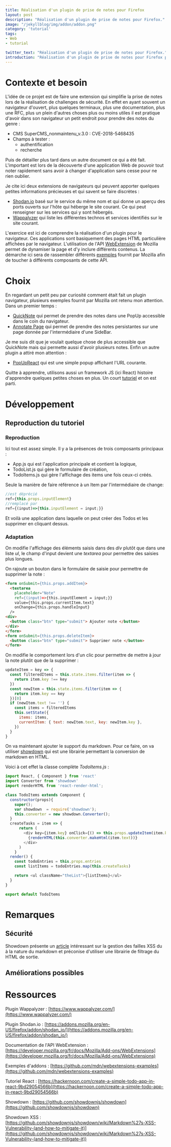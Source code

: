 ```yaml
---
title: Réalisation d'un plugin de prise de notes pour Firefox
layout: post
description: "Réalisation d'un plugin de prise de notes pour Firefox."
image: "/jekyllblog/img/addon/addon.png"
category: 'tutorial'
tags:
- Web
- tutorial

twitter_text: "Réalisation d'un plugin de prise de notes pour Firefox."
introduction: "Réalisation d'un plugin de prise de notes pour Firefox permettant la syntaxe Markdown, un stockage persistant..."
---
```


# Contexte et besoin

L'idée de ce projet est de faire une extension qui simplifie la prise de notes lors de la réalisation de challenges de sécurité. En effet en ayant souvent un navigateur d'ouvert, plus quelques terminaux, plus une documentation, plus une RFC, plus un plein d'autres choses plus ou moins utiles il est pratique d'avoir dans son navigateur un petit endroit pour prendre des notes du genre :
- CMS SuperCMS_nonmaintenu_v.3.0 : CVE-2018-5468435
- Champs à tester :
  - authentification
  - recherche

Puis de détailler plus tard dans un autre document ce qui a été fait. L'important est lors de la découverte d'une application Web de pouvoir tout noter rapidement sans avoir à changer d'application sans cesse pour ne rien oublier.

Je cite ici deux extensions de navigateurs qui peuvent apporter quelques petites informations précieuses et qui savent se faire discrètes :
- [Shodan.io](https://addons.mozilla.org/en-US/firefox/addon/shodan_io/) basé sur le service du même nom et qui donne un aperçu des ports ouverts sur l'hôte qui héberge le site courant. Ce qui peut renseigner sur les services qui y sont hébergés.
- [Wappalyzer](https://www.wappalyzer.com/) qui liste les différentes technos et services identifiés sur le site courant.

L'exercice est ici de comprendre la réalisation d'un plugin pour le navigateur. Ces applications sont basiquement des pages HTML particulière affichées par le navigateur. L'utilisation de l'API [WebExtension](https://developer.mozilla.org/fr/docs/Mozilla/Add-ons/WebExtensions) de Mozilla permet de dynamiser la page et d'y inclure différents contenus. La démarche ici sera de rassembler différents [exemples](https://github.com/mdn/webextensions-examples) fournit par Mozilla afin de toucher à différents composants de cette API.

# Choix

En regardant un petit peu par curiosité comment était fait un plugin navigateur, plusieurs exemples fournit par Mozilla ont retenu mon attention. Dans un premier temps :
- [QuickNote](https://github.com/mdn/webextensions-examples/tree/master/quicknote) qui permet de prendre des notes dans une PopUp accessible dans le coin du navigateur.
- [Annotate Page](https://github.com/mdn/webextensions-examples/tree/master/annotate-page) qui permet de prendre des notes persistantes sur une page donnée par l'intermédiaire d'une SideBar.

Je me suis dit que je voulait quelque chose de plus accessible que QuickNote mais qui permette aussi d'avoir plusieurs notes. Enfin un autre plugin a attiré mon attention :
- [PopUpReact](https://github.com/mdn/webextensions-examples/tree/master/react-es6-popup) qui est une simple popup affichant l'URL courante.

Quitte à apprendre, utilisons aussi un framework JS (ici React) histoire d'apprendre quelques petites choses en plus. Un court [tutoriel](https://hackernoon.com/create-a-simple-todo-app-in-react-9bd29054566b) et on est parti.

# Développement
## Reproduction du tutoriel
### Reproduction

Ici tout est assez simple. Il y a la présences de trois composants principaux :
- App.js qui est l'application principale et contient la logique,
- TodoList.js qui gère le formulaire de création,
- TodoItems.js qui gère l'affichage des items une fois ceux-ci créés.

Seule la manière de faire référence à un Item par l'intermédiaire de change:
```js
//est déprécié
ref={this.props.inputElement}
//remplacé par
ref={(input)=>{this.inputElement = input;}}

```
Et voilà une application dans laquelle on peut créer des Todos et les supprimer en cliquant dessus.
### Adaptation

On modifie l'affichage des éléments saisis dans des *div* plutôt que dans une liste *ul*, le champ d'input devient une *textarea* pour permettre des saisies plus longues.

On rajoute un bouton dans le formulaire de saisie pour permettre de supprimer la note :
```html
<form onSubmit={this.props.addItem}>
  <textarea
    placeholder="Note"
    ref={(input)=>{this.inputElement = input;}}
    value={this.props.currentItem.text}
    onChange={this.props.handleInput}
  />
<div>
  <button class="btn" type="submit"> Ajouter note </button>
</div>
</form>
<form onSubmit={this.props.deleteItem}>
  <button class="btn" type="submit"> Supprimer note </button>
</form>
```

On modifie le comportement lors d'un clic pour permettre de mettre à jour la note plutôt que de la supprimer :
```js
updateItem = key => {
  const filteredItems = this.state.items.filter(item => {
    return item.key !== key
  })
  const newItem = this.state.items.filter(item => {
    return item.key == key
  })[0]
  if (newItem.text !== '') {
    const items = filteredItems
    this.setState({
      items: items,
      currentItem: { text: newItem.text, key: newItem.key },
    })
  }
}
```

On va maintenant ajouter le support du markdown. Pour ce faire, on va utiliser [showdown](https://github.com/showdownjs/showdown) qui est une librairie permettant la conversion de markdown en HTML.

Voici à cet effet la classe complète *TodoItems.js* :
```js
import React, { Component } from 'react'
import Converter from 'showdown'
import renderHTML from 'react-render-html';

class TodoItems extends Component {
  constructor(props){
    super();
    var showdown  = require('showdown');
    this.converter = new showdown.Converter();
  }
  createTasks = item => {
      return (
        <div key={item.key} onClick={() => this.props.updateItem(item.key)}>
          {renderHTML(this.converter.makeHtml(item.text))}
        </div>
      )
    }
  render() {
    const todoEntries = this.props.entries
    const listItems = todoEntries.map(this.createTasks)

    return <ul className="theList">{listItems}</ul>
  }
}

export default TodoItems
```

# Remarques
## Sécurité
Showdown présente un [article](https://github.com/showdownjs/showdown/wiki/Markdown%27s-XSS-Vulnerability-(and-how-to-mitigate-it)) intéressant sur la gestion des failles XSS du à la nature du markdown et préconise d'utiliser une librairie de filtrage du HTML de sortie.

## Améliorations possibles


# Ressources

Plugin Wappalyzer : [https://www.wappalyzer.com/](https://www.wappalyzer.com/)

Plugin Shodan.io : [https://addons.mozilla.org/en-US/firefox/addon/shodan_io/](https://addons.mozilla.org/en-US/firefox/addon/shodan_io/)

Documentation de l'API WebExtension : [https://developer.mozilla.org/fr/docs/Mozilla/Add-ons/WebExtensions](https://developer.mozilla.org/fr/docs/Mozilla/Add-ons/WebExtensions)

Exemples d'addons : [https://github.com/mdn/webextensions-examples](https://github.com/mdn/webextensions-examples)

Tutoriel React : [https://hackernoon.com/create-a-simple-todo-app-in-react-9bd29054566b](https://hackernoon.com/create-a-simple-todo-app-in-react-9bd29054566b)

Showdown : [https://github.com/showdownjs/showdown](https://github.com/showdownjs/showdown)

Showdown XSS : [https://github.com/showdownjs/showdown/wiki/Markdown%27s-XSS-Vulnerability-(and-how-to-mitigate-it)](https://github.com/showdownjs/showdown/wiki/Markdown%27s-XSS-Vulnerability-(and-how-to-mitigate-it))
